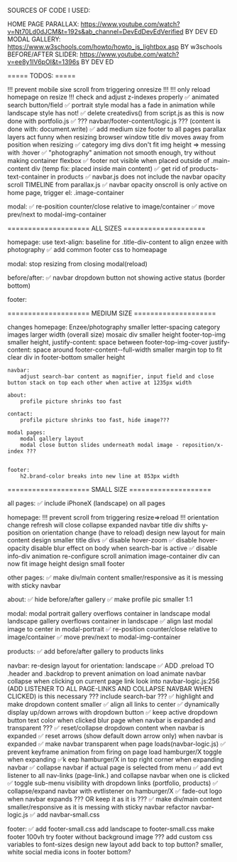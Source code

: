 SOURCES OF CODE I USED:

HOME PAGE PARALLAX: https://www.youtube.com/watch?v=Nt70Ld0dJCM&t=192s&ab_channel=DevEdDevEdVerified BY DEV ED
MODAL GALLERY: https://www.w3schools.com/howto/howto_js_lightbox.asp BY w3schools
BEFORE/AFTER SLIDER: https://www.youtube.com/watch?v=ee8y1IV6pOI&t=1396s BY DEV ED

===== TODOS: =====

!!! prevent mobile sixe scroll from triggering onresize !!!
!!! only reload homepage on resize !!!
check and adjust z-indexes properly
✅  animated search button/field
✅  portrait style modal has a fade in animation while landscape style has not!
✅  delete createdivs() from script.js as this is now done with portfolio.js
✅  ??? navbar/footer-content/logic.js ??? (content is done with: document.write)
✅  add medium size footer to all pages
parallax layers act funny when resizing browser window
title div moves away from position when resizing
✅  category img divs don't fit img height => messing with :hover
✅  "photography" animation not smooth enough, try without making container flexbox
✅  footer not visible when placed outside of .main-content div (temp fix: placed inside main content)
✅  get rid of products-text-container in products
✅  navbar.js does not include the navbar opacity scroll TIMELINE from parallax.js
✅  navbar opacity onscroll is only active on home page, trigger el: .image-container

modal:
    ✅  re-position counter/close relative to image/container
    ✅  move prev/next to modal-img-container 


==================== ALL SIZES ====================

homepage:
    use text-align: baseline for .title-div-content to align enzee with photography
    ✅  add common footer css to homeapage

modal:
    stop resizing from closing modal(reload)

before/after:
    ✅  navbar dropdown button not showing active status (border bottom)

footer:



==================== MEDIUM SIZE ====================

changes
    homepage:
        Enzee/photography smaller letter-spacing
        category images larger width (overall size)
        mosaic div smaller height
        footer-top-img smaller height, justify-content: space between
        footer-top-img-cover justify-content: space around
        footer-content--full-width smaller margin top to fit clear div in
        footer-bottom smaller height

    navbar:
        adjust search-bar content as magnifier, input field and close button stack on top each other when active at 1235px width

    about:
        profile picture shrinks too fast

    contact:
        profile picture shrinks too fast, hide image???

    modal pages:
        modal gallery layout
        modal close button slides underneath modal image - reposition/x-index ???


    footer:
        h2.brand-color breaks into new line at 853px width

==================== SMALL SIZE ====================

all pages: 
    ✅  include iPhoneX (landscape) on all pages

homepage:
    !!! prevent scroll from triggering resize=>reload !!!
    orientation change refresh will close collapse expanded navbar 
    title div shifts y-position on orientation change (have to reload)
    design new layout for main content
    design smaller title divs
    ✅  disable hover-zoom
    ✅  disable hover-opacity
    disable blur effect on body when search-bar is active
    ✅  disable info-div animation
    re-configure scroll animation
    image-container div can now fit image height
    design small footer

other pages:
    ✅ make div/main content smaller/responsive as it is messing with sticky navbar

about:
    ✅  hide before/after gallery 
    ✅  make profile pic smaller 1:1 

modal:
    modal portrait gallery overflows container in landscape
    modal landscape gallery overflows container in landscape
    ✅  align last modal image to center in modal-portrait
    ✅  re-position counter/close relative to image/container
    ✅  move prev/next to modal-img-container 

products:
    ✅ add before/after gallery to products links

navbar:
    re-design layout for orientation: landscape
    ✅  ADD .preload TO .header and .backdrop to prevent animation on load
    animate navbar collapse when clicking on current page link
    look into navbar-logic.js:256 (ADD LISTENER TO ALL PAGE-LINKS AND COLLAPSE NAVBAR WHEN CLICKED) is this necessary ???
    include search-bar ???
    ✅  highlight and make dropdown content smaller
    ✅  align all links to center
    ✅  dynamically display up/down arrows with dropdown button
    ✅  keep active dropdown button text color when clicked
    blur page when navbar is expanded and transparent ???
    ✅  reset/collapse dropdown content when navbar is expanded
    ✅  reset arrows (show default down arrow only) when navbar is expanded
    ✅  make navbar transparent when page loads(navbar-logic.js)
    ✅  prevent keyframe animation from firing on page load
    hamburger/X toggle when expanding
    ✅k eep hamburger/X in top right corner when expanding navbar
    ✅  collapse navbar if actual page is selected from menu
    ✅  add evt listener to all nav-links (page-link.) and collapse navbar when one is clicked
    ✅ toggle sub-menu visibility with dropdown links (portfolio, products)
    ✅  collapse/expand navbar with evtlistener on hamburger/X
    ✅  fade-out logo when navbar expands ??? OR keep it as it is ???
    ✅  make div/main content smaller/responsive as it is messing with sticky navbar
    refactor navbar-logic.js
    ✅  add navbar-small.css

footer:
    ✅  add footer-small.css
    add landscape to footer-small.css
    make footer 100vh
    try footer without background image ???
    add custom css variables to font-sizes
    design new layout
    add back to top button?
    smaller, white social media icons in footer bottom?
